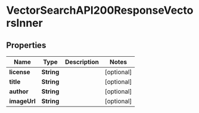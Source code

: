 

# VectorSearchAPI200ResponseVectorsInner


## Properties

| Name | Type | Description | Notes |
|------------ | ------------- | ------------- | -------------|
|**license** | **String** |  |  [optional] |
|**title** | **String** |  |  [optional] |
|**author** | **String** |  |  [optional] |
|**imageUrl** | **String** |  |  [optional] |



